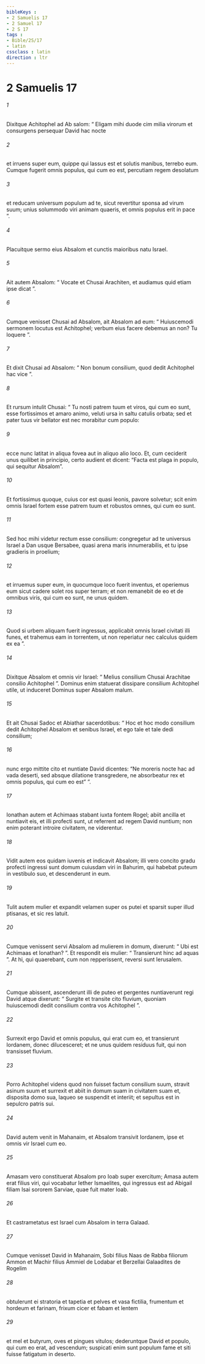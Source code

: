 ```yaml
---
bibleKeys : 
- 2 Samuelis 17
- 2 Samuel 17
- 2 S 17
tags : 
- Bible/2S/17
- latin
cssclass : latin
direction : ltr
---
```


# 2 Samuelis 17

###### 1
Dixitque Achitophel ad Ab salom: “ Eligam mihi duode cim milia virorum et consurgens persequar David hac nocte 
###### 2
et irruens super eum, quippe qui lassus est et solutis manibus, terrebo eum. Cumque fugerit omnis populus, qui cum eo est, percutiam regem desolatum 
###### 3
et reducam universum populum ad te, sicut revertitur sponsa ad virum suum; unius solummodo viri animam quaeris, et omnis populus erit in pace ”. 
###### 4
Placuitque sermo eius Absalom et cunctis maioribus natu Israel.
###### 5
Ait autem Absalom: “ Vocate et Chusai Arachiten, et audiamus quid etiam ipse dicat ”. 
###### 6
Cumque venisset Chusai ad Absalom, ait Absalom ad eum: “ Huiuscemodi sermonem locutus est Achitophel; verbum eius facere debemus an non? Tu loquere ”. 
###### 7
Et dixit Chusai ad Absalom: “ Non bonum consilium, quod dedit Achitophel hac vice ”. 
###### 8
Et rursum intulit Chusai: “ Tu nosti patrem tuum et viros, qui cum eo sunt, esse fortissimos et amaro animo, veluti ursa in saltu catulis orbata; sed et pater tuus vir bellator est nec morabitur cum populo: 
###### 9
ecce nunc latitat in aliqua fovea aut in aliquo alio loco. Et, cum ceciderit unus quilibet in principio, certo audient et dicent: “Facta est plaga in populo, qui sequitur Absalom”. 
###### 10
Et fortissimus quoque, cuius cor est quasi leonis, pavore solvetur; scit enim omnis Israel fortem esse patrem tuum et robustos omnes, qui cum eo sunt. 
###### 11
Sed hoc mihi videtur rectum esse consilium: congregetur ad te universus Israel a Dan usque Bersabee, quasi arena maris innumerabilis, et tu ipse gradieris in proelium; 
###### 12
et irruemus super eum, in quocumque loco fuerit inventus, et operiemus eum sicut cadere solet ros super terram; et non remanebit de eo et de omnibus viris, qui cum eo sunt, ne unus quidem. 
###### 13
Quod si urbem aliquam fuerit ingressus, applicabit omnis Israel civitati illi funes, et trahemus eam in torrentem, ut non reperiatur nec calculus quidem ex ea ”. 
###### 14
Dixitque Absalom et omnis vir Israel: “ Melius consilium Chusai Arachitae consilio Achitophel ”. Dominus enim statuerat dissipare consilium Achitophel utile, ut induceret Dominus super Absalom malum.
###### 15
Et ait Chusai Sadoc et Abiathar sacerdotibus: “ Hoc et hoc modo consilium dedit Achitophel Absalom et senibus Israel, et ego tale et tale dedi consilium; 
###### 16
nunc ergo mittite cito et nuntiate David dicentes: “Ne moreris nocte hac ad vada deserti, sed absque dilatione transgredere, ne absorbeatur rex et omnis populus, qui cum eo est” ”.
###### 17
Ionathan autem et Achimaas stabant iuxta fontem Rogel; abiit ancilla et nuntiavit eis, et illi profecti sunt, ut referrent ad regem David nuntium; non enim poterant introire civitatem, ne viderentur. 
###### 18
Vidit autem eos quidam iuvenis et indicavit Absalom; illi vero concito gradu profecti ingressi sunt domum cuiusdam viri in Bahurim, qui habebat puteum in vestibulo suo, et descenderunt in eum. 
###### 19
Tulit autem mulier et expandit velamen super os putei et sparsit super illud ptisanas, et sic res latuit. 
###### 20
Cumque venissent servi Absalom ad mulierem in domum, dixerunt: “ Ubi est Achimaas et Ionathan? ”. Et respondit eis mulier: “ Transierunt hinc ad aquas ”. At hi, qui quaerebant, cum non repperissent, reversi sunt Ierusalem.
###### 21
Cumque abissent, ascenderunt illi de puteo et pergentes nuntiaverunt regi David atque dixerunt: “ Surgite et transite cito fluvium, quoniam huiuscemodi dedit consilium contra vos Achitophel ”. 
###### 22
Surrexit ergo David et omnis populus, qui erat cum eo, et transierunt Iordanem, donec dilucesceret; et ne unus quidem residuus fuit, qui non transisset fluvium.
###### 23
Porro Achitophel videns quod non fuisset factum consilium suum, stravit asinum suum et surrexit et abiit in domum suam in civitatem suam et, disposita domo sua, laqueo se suspendit et interiit; et sepultus est in sepulcro patris sui.
###### 24
David autem venit in Mahanaim, et Absalom transivit Iordanem, ipse et omnis vir Israel cum eo. 
###### 25
Amasam vero constituerat Absalom pro Ioab super exercitum; Amasa autem erat filius viri, qui vocabatur Iether Ismaelites, qui ingressus est ad Abigail filiam Isai sororem Sarviae, quae fuit mater Ioab. 
###### 26
Et castrametatus est Israel cum Absalom in terra Galaad.
###### 27
Cumque venisset David in Mahanaim, Sobi filius Naas de Rabba filiorum Ammon et Machir filius Ammiel de Lodabar et Berzellai Galaadites de Rogelim 
###### 28
obtulerunt ei stratoria et tapetia et pelves et vasa fictilia, frumentum et hordeum et farinam, frixum cicer et fabam et lentem 
###### 29
et mel et butyrum, oves et pingues vitulos; dederuntque David et populo, qui cum eo erat, ad vescendum; suspicati enim sunt populum fame et siti fuisse fatigatum in deserto.
